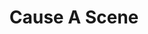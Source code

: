 ---
title: "Cause A Scene"
authors:
    - "Kim Crayton"
type: "podcast"
categories: 
    - "tech"
    - "race"
    - "anti-racism"
    - "bias"
    - "algorithms"
link: "https://hashtagcauseascene.com/podcast/"
---